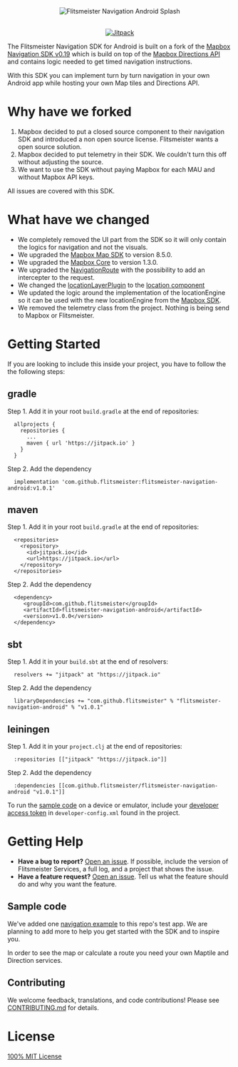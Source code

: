 <div align="center">
  <img src="https://github.com/flitsmeister/flitsmeister-navigation-android/blob/master/.github/splash-image.png" alt="Flitsmeister Navigation Android Splash">
</div>
<br>
<p align="center">
  <a href="https://jitpack.io/#flitsmeister/flitsmeister-navigation-android">
    <img src="https://jitpack.io/v/flitsmeister/flitsmeister-navigation-android.svg"
         alt="Jitpack">
  </a>
</p>

The Flitsmeister Navigation SDK for Android is built on a fork of the [Mapbox Navigation SDK v0.19](https://github.com/flitsmeister/flitsmeister-navigation-android/tree/v0.19.0) which is build on top of the [Mapbox Directions API](https://www.mapbox.com/directions) and contains logic needed to get timed navigation instructions.

With this SDK you can implement turn by turn navigation in your own Android app while hosting your own Map tiles and Directions API.

# Why have we forked

1. Mapbox decided to put a closed source component to their navigation SDK and introduced a non open source license. Flitsmeister wants a open source solution.
2. Mapbox decided to put telemetry in their SDK. We couldn't turn this off without adjusting the source.
3. We want to use the SDK without paying Mapbox for each MAU and without Mapbox API keys.

All issues are covered with this SDK. 

# What have we changed

- We completely removed the UI part from the SDK so it will only contain the logics for navigation and not the visuals.
- We upgraded the [Mapbox Map SDK](https://github.com/mapbox/mapbox-gl-native/tree/master/platform/android) to version 8.5.0.
- We upgraded the [Mapbox Core](https://github.com/mapbox/mapbox-events-android) to version 1.3.0.
- We upgraded the [NavigationRoute](https://github.com/flitsmeister/flitsmeister-navigation-android/blob/master/libandroid-navigation/src/main/java/com/mapbox/services/android/navigation/v5/navigation/NavigationRoute.java#L425) 
 with the possibility to add an intercepter to the request.
- We changed the [locationLayerPlugin](https://github.com/mapbox/mapbox-plugins-android) to the [location component](https://docs.mapbox.com/android/api/map-sdk/8.5.0/com/mapbox/mapboxsdk/location/LocationComponent.html)
- We updated the logic around the implementation of the locationEngine so it can be used with the new locationEngine from the [Mapbox SDK](https://github.com/mapbox/mapbox-gl-native/tree/master/platform/android).
- We removed the telemetry class from the project. Nothing is being send to Mapbox or Flitsmeister.

# Getting Started

If you are looking to include this inside your project, you have to follow the the following steps:

## gradle
Step 1. Add it in your root `build.gradle` at the end of repositories:
```
  allprojects {
    repositories {
      ...
      maven { url 'https://jitpack.io' }
    }
  }
```
Step 2. Add the dependency
```
  implementation 'com.github.flitsmeister:flitsmeister-navigation-android:v1.0.1'
```

## maven
Step 1. Add it in your root `build.gradle` at the end of repositories:
```
  <repositories>
    <repository>
      <id>jitpack.io</id>
      <url>https://jitpack.io</url>
    </repository>
  </repositories>
```
Step 2. Add the dependency
```
  <dependency>
     <groupId>com.github.flitsmeister</groupId>
     <artifactId>flitsmeister-navigation-android</artifactId>
     <version>v1.0.0</version>
  </dependency>
```

## sbt
Step 1. Add it in your `build.sbt` at the end of resolvers:
```
  resolvers += "jitpack" at "https://jitpack.io"
```
Step 2. Add the dependency
```
  libraryDependencies += "com.github.flitsmeister" % "flitsmeister-navigation-android" % "v1.0.1"	
```

## leiningen
Step 1. Add it in your `project.clj` at the end of repositories:
```
  :repositories [["jitpack" "https://jitpack.io"]]
```
Step 2. Add the dependency
```
  :dependencies [[com.github.flitsmeister/flitsmeister-navigation-android "v1.0.1"]]
```

To run the [sample code](#sample-code) on a device or emulator, include your [developer access token](https://www.mapbox.com/help/define-access-token/) in `developer-config.xml` found in the project. 

# Getting Help

- **Have a bug to report?** [Open an issue](https://github.com/flitsmeister/flitsmeister-navigation-android/issues). If possible, include the version of Flitsmeister Services, a full log, and a project that shows the issue.
- **Have a feature request?** [Open an issue](https://github.com/flitsmeister/flitsmeister-navigation-android/issues/new). Tell us what the feature should do and why you want the feature.

## <a name="sample-code">Sample code

We've added one [navigation example](https://github.com/flitsmeister/flitsmeister-navigation-android/tree/master/app/src/main/java/com/mapbox/services/android/navigation/testapp/) to this repo's test app. We are planning to add more to help you get started with the SDK and to inspire you.

In order to see the map or calculate a route you need your own Maptile and Direction services.

## Contributing

We welcome feedback, translations, and code contributions! Please see [CONTRIBUTING.md](CONTRIBUTING.md) for details.

# License

[100% MIT License](LICENSE)


